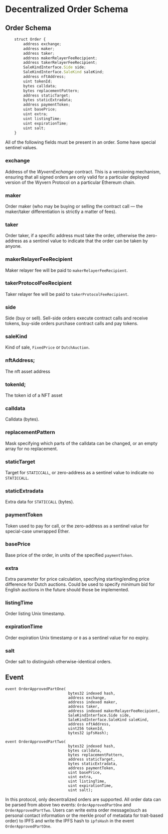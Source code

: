 # Decentralized Order Schema

## Order Schema

```js
    struct Order {
        address exchange;
        address maker;
        address taker;
        address makerRelayerFeeRecipient;
        address takerRelayerFeeRecipient;
        SaleKindInterface.Side side;
        SaleKindInterface.SaleKind saleKind;
        address nftAddress;
        uint tokenId;
        bytes calldata;
        bytes replacementPattern;
        address staticTarget;
        bytes staticExtradata;
        address paymentToken;
        uint basePrice;
        uint extra;
        uint listingTime;
        uint expirationTime;
        uint salt;
    }
```

All of the following fields must be present in an order. Some have special sentinel values.
### exchange
Address of the *WyvernExchange* contract. This is a versioning mechanism, ensuring that all signed orders are only valid for a particular deployed version of the Wyvern Protocol on a particular Ethereum chain.
### maker
Order maker (who may be buying or selling the contract call — the maker/taker differentiation is strictly a matter of fees).
### taker
Order taker, if a specific address must take the order, otherwise the zero-address as a sentinel value to indicate that the order can be taken by anyone.
### makerRelayerFeeRecipient
Maker relayer fee will be paid to `makerRelayerFeeRecipient`. 
### takerProtocolFeeRecipient
Taker relayer fee will be paid to `takerProtocolFeeRecipient`.
### side
Side (buy or sell). Sell-side orders execute contract calls and receive tokens, buy-side orders purchase contract calls and pay tokens.
### saleKind
Kind of sale, `FixedPrice` or `DutchAuction`.
### nftAddress;
The nft asset address
### tokenId;
The token id of a NFT asset
### calldata
Calldata (bytes).
### replacementPattern
Mask specifying which parts of the calldata can be changed, or an empty array for no replacement.
### staticTarget
Target for `STATICCALL`, or zero-address as a sentinel value to indicate no `STATICCALL`.
### staticExtradata
Extra data for `STATICCALL` (bytes).
### paymentToken
Token used to pay for call, or the zero-address as a sentinel value for special-case unwrapped Ether.
### basePrice
Base price of the order, in units of the specified `paymentToken`.
### extra
Extra parameter for price calculation, specifying starting/ending price difference for Dutch auctions. Could be used to specify minimum bid for English auctions in the future should those be implemented.
### listingTime
Order listing Unix timestamp.
### expirationTime
Order expiration Unix timestamp or `0` as a sentinel value for no expiry.
### salt
Order salt to distinguish otherwise-identical orders.

## Event

```
event OrderApprovedPartOne(
                            bytes32 indexed hash, 
                            address exchange, 
                            address indexed maker, 
                            address taker, 
                            address indexed makerRelayerFeeRecipient, 
                            SaleKindInterface.Side side, 
                            SaleKindInterface.SaleKind saleKind, 
                            address nftAddress, 
                            uint256 tokenId, 
                            bytes32 ipfsHash);
                            
event OrderApprovedPartTwo(
                            bytes32 indexed hash, 
                            bytes calldata, 
                            bytes replacementPattern, 
                            address staticTarget, 
                            bytes staticExtradata, 
                            address paymentToken, 
                            uint basePrice, 
                            uint extra, 
                            uint listingTime, 
                            uint expirationTime, 
                            uint salt);

```

In this protocol, only decentralized orders are supported. All order data can be parsed from above two events: `OrderApprovedPartOne` and `OrderApprovedPartTwo`. Users can write extra order message(such as personal contact information or the merkle proof of metadata for trait-based order) to IPFS and write the IPFS hash to `ipfsHash` in the event `OrderApprovedPartOne`.